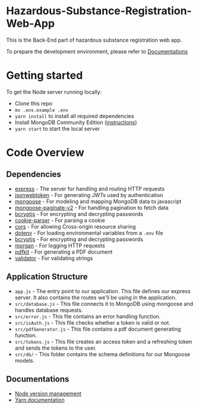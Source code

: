# Hazardous-Substance-Registration-Web-App
This is the Back-End part of hazardous substance registration web app. 

To prepare the development environment, please refer to [Documentations](#documentations)

# Getting started

To get the Node server running locally:

- Clone this repo
- `mv .env.example .env`
- `yarn install` to install all required dependencies
- Install MongoDB Community Edition ([instructions](https://docs.mongodb.com/manual/installation/#tutorials))
- `yarn start` to start the local server

# Code Overview

## Dependencies

- [express](https://github.com/expressjs/express) - The server for handling and routing HTTP requests
- [jsonwebtoken](https://github.com/auth0/node-jsonwebtoken) - For generating JWTs used by authentication
- [mongoose](https://github.com/Automattic/mongoose) - For modeling and mapping MongoDB data to javascript 
- [mongoose-paginate-v2](https://www.npmjs.com/package/mongoose-paginate-v2) - For handling pagination to fetch data
- [bcryptjs](https://www.npmjs.com/package/bcryptjs) - For encrypting and decrypting passwords
- [cookie-parser](https://www.npmjs.com/package/cookie-parser) - For parsing a cookie
- [cors](https://www.npmjs.com/package/cors) - For allowing Cross-origin resource sharing
- [dotenv](https://www.npmjs.com/package/dotenv) - For loading environmental variables from a `.env` file
- [bcryptjs](https://www.npmjs.com/package/bcryptjs) - For encrypting and decrypting passwords
- [morgan](https://www.npmjs.com/package/morgan) - For logging HTTP requests
- [pdfkit](https://pdfkit.org) - For generating a PDF document
- [validator](https://www.npmjs.com/package/validator) - For validating strings



## Application Structure

- `app.js` - The entry point to our application. This file defines our express server. It also contains the routes we'll be using in the application.
- `src/database.js` - This file connects it to MongoDB using mongoose and handles database requests.
- `src/error.js` - This file contains an error handling function.
- `src/isAuth.js` - This file checks whether a token is valid or not. 
- `src/pdfGenerator.js` - This file contains a pdf document generating function.
- `src/tokens.js` - This file creates an access token and a refreshing token and sends the tokens to the user. 
- `src/db/` - This folder contains the schema definitions for our Mongoose models.

## Documentations
* [Node version management](https://github.com/tj/n)
* [Yarn documentation](https://legacy.yarnpkg.com/en/docs)
